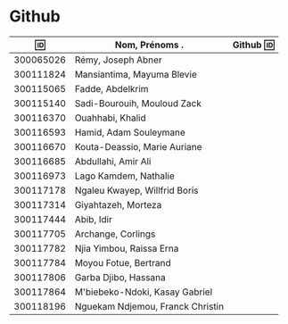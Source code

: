 # Github

| :id:      | Nom, Prénoms .                   |  Github :id:                                        |
|-----------|----------------------------------|-----------------------------------------------------| 
| 300065026 | Rémy, Joseph Abner               |                                                     |
| 300111824 | Mansiantima, Mayuma Blevie       |                                                     |
| 300115065 | Fadde, Abdelkrim                 |                                                     |
| 300115140 | Sadi-Bourouih, Mouloud Zack      |                                                     |
| 300116370 | Ouahhabi, Khalid                 |                                                     |
| 300116593 | Hamid, Adam Souleymane           |                                                     |
| 300116670 | Kouta-Deassio, Marie Auriane     |                                                     |
| 300116685 | Abdullahi, Amir Ali              |                                                     |
| 300116973 | Lago Kamdem, Nathalie            |                                                     |
| 300117178 | Ngaleu Kwayep, Willfrid Boris    |                                                     |
| 300117314 | Giyahtazeh, Morteza              |                                                     |
| 300117444 | Abib, Idir                       |                                                     |
| 300117705 | Archange, Corlings               |                                                     |
| 300117782 | Njia Yimbou, Raissa Erna         |                                                     |
| 300117784 | Moyou Fotue, Bertrand            |                                                     |
| 300117806 | Garba Djibo, Hassana             |                                                     |
| 300117864 | M'biebeko-Ndoki, Kasay Gabriel   |                                                     |
| 300118196 | Nguekam Ndjemou, Franck Christin |                                                     |
